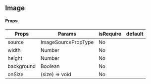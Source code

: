 ## Image

#### Props
| Props              | Params               | isRequire | default          |
| ------------------ | -------------------- | --------- | ---------------- |
| source             | ImageSourcePropType  | No        |                  |
| width              | Number               | No        |                  |
| height             | Number               | No        |                  |
| background         | Boolean              | No        |                  |
| onSize             | (size) => void       | No        |                  |
